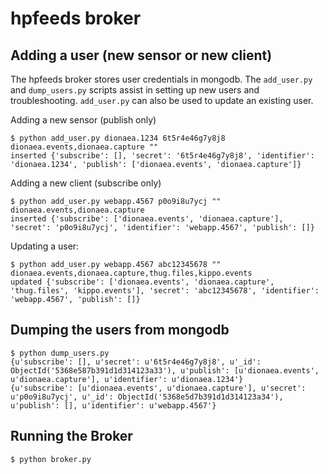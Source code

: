 # hpfeeds broker

## Adding a user (new sensor or new client)

The hpfeeds broker stores user credentials in mongodb.  The `add_user.py` and `dump_users.py` scripts assist in setting up new users and troubleshooting.  `add_user.py` can also be used to update an existing user.  

Adding a new sensor (publish only)

    $ python add_user.py dionaea.1234 6t5r4e46g7y8j8 dionaea.events,dionaea.capture ""
    inserted {'subscribe': [], 'secret': '6t5r4e46g7y8j8', 'identifier': 'dionaea.1234', 'publish': ['dionaea.events', 'dionaea.capture']}

Adding a new client (subscribe only)

    $ python add_user.py webapp.4567 p0o9i8u7ycj "" dionaea.events,dionaea.capture
    inserted {'subscribe': ['dionaea.events', 'dionaea.capture'], 'secret': 'p0o9i8u7ycj', 'identifier': 'webapp.4567', 'publish': []}

Updating a user:

	$ python add_user.py webapp.4567 abc12345678 "" dionaea.events,dionaea.capture,thug.files,kippo.events
	updated {'subscribe': ['dionaea.events', 'dionaea.capture', 'thug.files', 'kippo.events'], 'secret': 'abc12345678', 'identifier': 'webapp.4567', 'publish': []}

## Dumping the users from mongodb

    $ python dump_users.py
	{u'subscribe': [], u'secret': u'6t5r4e46g7y8j8', u'_id': ObjectId('5368e587b391d1d314123a33'), u'publish': [u'dionaea.events', u'dionaea.capture'], u'identifier': u'dionaea.1234'}
	{u'subscribe': [u'dionaea.events', u'dionaea.capture'], u'secret': u'p0o9i8u7ycj', u'_id': ObjectId('5368e5d7b391d1d314123a34'), u'publish': [], u'identifier': u'webapp.4567'}

## Running the Broker

	$ python broker.py

